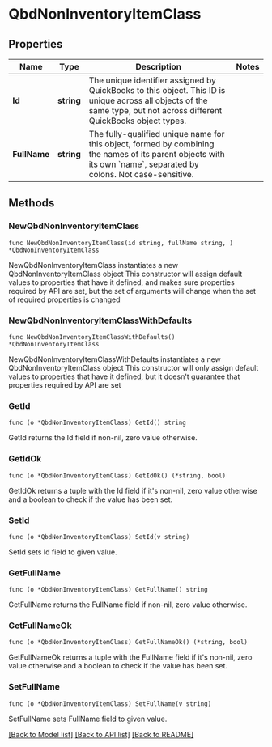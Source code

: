 # QbdNonInventoryItemClass

## Properties

Name | Type | Description | Notes
------------ | ------------- | ------------- | -------------
**Id** | **string** | The unique identifier assigned by QuickBooks to this object. This ID is unique across all objects of the same type, but not across different QuickBooks object types. | 
**FullName** | **string** | The fully-qualified unique name for this object, formed by combining the names of its parent objects with its own &#x60;name&#x60;, separated by colons. Not case-sensitive. | 

## Methods

### NewQbdNonInventoryItemClass

`func NewQbdNonInventoryItemClass(id string, fullName string, ) *QbdNonInventoryItemClass`

NewQbdNonInventoryItemClass instantiates a new QbdNonInventoryItemClass object
This constructor will assign default values to properties that have it defined,
and makes sure properties required by API are set, but the set of arguments
will change when the set of required properties is changed

### NewQbdNonInventoryItemClassWithDefaults

`func NewQbdNonInventoryItemClassWithDefaults() *QbdNonInventoryItemClass`

NewQbdNonInventoryItemClassWithDefaults instantiates a new QbdNonInventoryItemClass object
This constructor will only assign default values to properties that have it defined,
but it doesn't guarantee that properties required by API are set

### GetId

`func (o *QbdNonInventoryItemClass) GetId() string`

GetId returns the Id field if non-nil, zero value otherwise.

### GetIdOk

`func (o *QbdNonInventoryItemClass) GetIdOk() (*string, bool)`

GetIdOk returns a tuple with the Id field if it's non-nil, zero value otherwise
and a boolean to check if the value has been set.

### SetId

`func (o *QbdNonInventoryItemClass) SetId(v string)`

SetId sets Id field to given value.


### GetFullName

`func (o *QbdNonInventoryItemClass) GetFullName() string`

GetFullName returns the FullName field if non-nil, zero value otherwise.

### GetFullNameOk

`func (o *QbdNonInventoryItemClass) GetFullNameOk() (*string, bool)`

GetFullNameOk returns a tuple with the FullName field if it's non-nil, zero value otherwise
and a boolean to check if the value has been set.

### SetFullName

`func (o *QbdNonInventoryItemClass) SetFullName(v string)`

SetFullName sets FullName field to given value.



[[Back to Model list]](../README.md#documentation-for-models) [[Back to API list]](../README.md#documentation-for-api-endpoints) [[Back to README]](../README.md)



